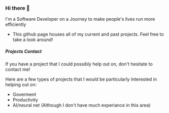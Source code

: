 ### Hi there 👋

I'm a Software Developer on a Journey to make people's lives run more efficiently

- This github page houses all of my current and past projects. Feel free to take a look around!

##### Projects Contact

If you have a project that I could possibly help out on, don't hesitate to contact me!

Here are a few types of projects that I would be particularly interested in helping out on:
- Goverment
- Productivity
- AI/neural net (Although I don't have much experiance in this area)
